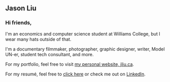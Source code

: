 ## Jason Liu
### Hi friends,

I'm an economics and computer science student at Williams College, but I wear many hats outside of that. 

I'm a documentary filmmaker, photographer, graphic designer, writer, Model UN-er, student tech consultant, and more.

For my portfolio, feel free to visit [my personal website, jliu.ca](http://www.jliu.ca).

For my resumé, feel free to [click here](/JasonLiuResume.pdf) or check me out on [LinkedIn](http://linkedin.com/in/jason-liu-williams).
